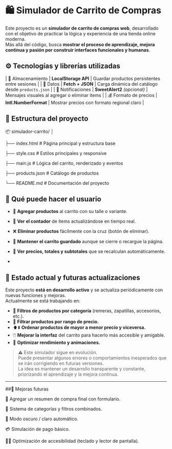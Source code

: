 # 🛍️ Simulador de Carrito de Compras

Este proyecto es un **simulador de carrito de compras web**, desarrollado con el objetivo de practicar la lógica y experiencia de una tienda online moderna.  
Más allá del código, busca **mostrar el proceso de aprendizaje, mejora continua y pasión por construir interfaces funcionales y humanas**.


## ⚙️ Tecnologías y librerías utilizadas
| 💾 Almacenamiento | **LocalStorage API** | Guardar productos persistentes entre sesiones |
| 🧩 Datos | **Fetch + JSON** | Carga dinámica del catálogo desde `products.json` |
| 🔔 Notificaciones | **SweetAlert2** *(opcional)* | Mensajes visuales al agregar o eliminar ítems |
| 💰 Formato de precios | **Intl.NumberFormat** | Mostrar precios con formato regional claro |


## 🧱 Estructura del proyecto
📦 simulador-carrito/
│

├── index.html # Página principal y estructura base

├── style.css # Estilos principales y responsive

├── main.js # Lógica del carrito, renderizado y eventos

├── products.json # Catálogo de productos

└── README.md # Documentación del proyecto


## 🧠 Qué puede hacer el usuario

- 🛒 **Agregar productos** al carrito con su talle o variante.  
- 🔢 **Ver el contador** de ítems actualizándose en tiempo real.  
- ❌ **Eliminar productos** fácilmente con la cruz (botón de eliminar).  
- 💾 **Mantener el carrito guardado** aunque se cierre o recargue la página.  
- 🧮 **Ver precios, totales y subtotales** que se recalculan automáticamente.  

-
## 🔄 Estado actual y futuras actualizaciones
Este proyecto **está en desarrollo activo** y se actualiza periódicamente con nuevas funciones y mejoras.  
Actualmente se está trabajando en:

- 🧭 **Filtros de productos por categoría** (remeras, zapatillas, accesorios, etc.).  
- 💸 **Filtrar productos por rango de precio.**  
- ⬆️⬇️ **Ordenar productos de mayor a menor precio y viceversa.**  
- 🖱️ **Mejorar la interfaz** del carrito para hacerlo más accesible y amigable.  
- 🔁 **Optimizar rendimiento y animaciones.**

> ⚠️ Este simulador sigue en evolución.  
> Puede presentar algunos errores o comportamientos inesperados que se irán corrigiendo en futuras versiones.  
> La idea es mantener un desarrollo transparente y constante, priorizando el aprendizaje y la mejora continua.

---

##🚀 Mejoras futuras

🧾 Agregar un resumen de compra final con formulario.

🧩 Sistema de categorías y filtros combinados.

🌙 Modo oscuro / claro automático.

💳 Simulación de pago básico.

🧑‍🦯 Optimización de accesibilidad (teclado y lector de pantalla).
